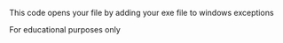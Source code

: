 This code opens your file by adding your exe file to windows exceptions

For educational purposes only
